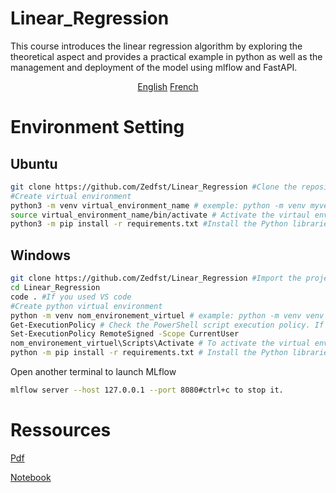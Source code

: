 # Linear_Regression

This course introduces the linear regression algorithm by exploring the theoretical aspect and provides a practical example in python as well as the management and deployment of the model using mlflow and FastAPI.

<p align="center">
  <a href="README.md">English</a>
  <a href="READMEfr.md">French</a>
</p>

# Environment Setting

## Ubuntu

```bash
git clone https://github.com/Zedfst/Linear_Regression #Clone the repository locally
#Create virtual environment
python3 -m venv virtual_environment_name # exemple: python -m venv myvenv
source virtual_environment_name/bin/activate # Activate the virtaul environment. Enter deactivate to disable it
python3 -m pip install -r requirements.txt #Install the Python libraries present in the Requirements.txt file
```

## Windows

```bash
git clone https://github.com/Zedfst/Linear_Regression #Import the project locally
cd Linear_Regression
code . #If you used VS code
#Create python virtual environment
python -m venv nom_environement_virtuel # example: python -m venv venv
Get-ExecutionPolicy # Check the PowerShell script execution policy. If the returned value is Restricted, enter the command below
Set-ExecutionPolicy RemoteSigned -Scope CurrentUser
nom_environement_virtuel\Scripts\Activate # To activate the virtual environment. Type deactivate to deactivate it
python -m pip install -r requirements.txt # Install the Python libraries listed in the Requirements.txt file
```

Open another terminal to launch MLflow

```bash
mlflow server --host 127.0.0.1 --port 8080#ctrl+c to stop it.

```

# Ressources

[Pdf](src/linear_regression.pdf)

[Notebook](rent_prediction.ipynb)
